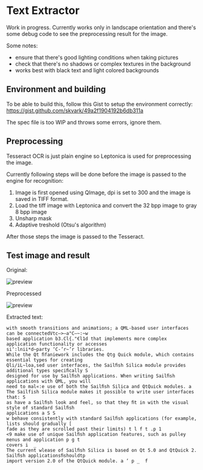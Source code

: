 Text Extractor
==============

Work in progress.
Currently works only in landscape orientation and there's some debug code to see the preprocessing result for the image.

Some notes:
- ensure that there's good lighting conditions when taking pictures
- check that there's no shadows or complex textures in the background
- works best with black text and light colored backgrounds

Environment and building
------------------------

To be able to build this, follow this Gist to setup the environment correctly: https://gist.github.com/skvark/49a2f1904192b6db311a

The spec file is too WIP and throws some errors, ignore them.

Preprocessing
-------------

Tesseract OCR is just plain engine so Leptonica is used for preprocessing the image.

Currently following steps will be done before the image is passed to the engine for recognition:

1. Image is first opened using QImage, dpi is set to 300 and the image is saved in TIFF format.
2. Load the tiff image with Leptonica and convert the 32 bpp image to gray 8 bpp image
3. Unsharp mask
4. Adaptive treshold (Otsu's algorithm)

After those steps the image is passed to the Tesseract.

Test image and result
---------------------

Original:

![preview](http://relativity.fi/textextractor/original.jpg)

Preprocessed

![preview](http://relativity.fi/textextractor/preprocessed.jpg)

Extracted text:

````
with smooth transitions and animations; a QML-based user interfaces can be connectedVtc—>—a"C—~:~w
based application b3.Cl{."€l1d that implements more complex application functionality or accesses
si‘:lnii*d~party ‘C-’r~’r libraries.
While the Qt ﬁfaniework includes the Qtg Quick module, which contains essential types for creating
Qli/iL~loa,sed user interfaces, the Sailﬁsh Silica module provides additional types speciﬁcally S
designed for use by Sailﬁsh applications. When writing Sailﬁsh applications with QML, you will
need to mal«:e use of both the Sailﬁsh Silica and QtQuick modules. a
The Sailfish Silica module makes it possible to write user interfaces that: S
as have a Sailﬁsh look and feel, so that they ﬁt in with the visual style of standard Sailﬁsh
applications a S S
w behave consistently with standard Sailﬁsh applications (for example, lists should gradually [
fade as they are scrolled past their limits) t l f t .p 1
<9 make use of unique Sailﬁsh application features, such as pulley menus and application p g t
covers i  _
The current wlease of Sailﬁsh Silica is based on Qt 5.0 and QtQuick 2. Sailﬁsh applicationsﬁshouldtp
import version 2.0 of the QtQuick module. a ‘ p _  f
````
